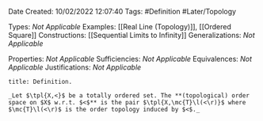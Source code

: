 <div class="topSpace"></div>

Date Created: 10/02/2022 12:07:40
Tags: #Definition #Later/Topology

Types: _Not Applicable_
Examples: [[Real Line (Topology)]], [[Ordered Square]]
Constructions: [[Sequential Limits to Infinity]]
Generalizations: _Not Applicable_

Properties: _Not Applicable_
Sufficiencies: _Not Applicable_
Equivalences: _Not Applicable_
Justifications: _Not Applicable_

``` ad-Definition
title: Definition.

_Let $\tpl{X,<}$ be a totally ordered set. The **(topological) order space on $X$ w.r.t. $<$** is the pair $\tpl{X,\mc{T}\l(<\r)}$ where $\mc{T}\l(<\r)$ is the order topology induced by $<$._

```
